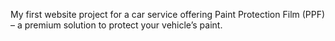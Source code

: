 My first website project for a car service offering Paint Protection Film (PPF) – a premium solution to protect your vehicle’s paint.
